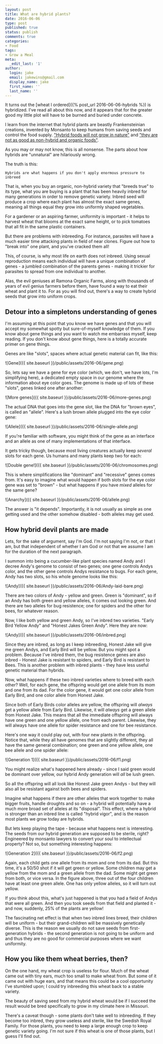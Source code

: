 ```yaml
---
layout: post
title: What are hybrid plants?
date: 2016-06-06
type: post
published: true
status: publish
comments: true
categories:
- Food
tags:
- Grow a Meal
meta:
  _edit_last: '1'
author:
  login: jake
  email: jakewins@gmail.com
  display_name: jake
  first_name: ''
  last_name: ''
---
```

It turns out the [wheat I ordered]({% post_url 2016-06-06-hybrids %}) is hybridized. I've read all about this now, and it appears that for the greater good my little plot will have to be burned
and buried under concrete.

<!--more-->

I learn from the internet that hybrid plants are beastly Frankensteinian creations,
invented by Monsanto to keep humans from saving seeds and control the food supply. ["Hybrid foods will not grow in nature"](http://thealkalineway.blogspot.com/2013/03/what-are-hybrid-foods.html) and ["they are not as good as non-hybrid and organic foods"](http://www.bewellbuzz.com/body-buzz/nutrition/are-you-eating-real-food/).

As you may or may not know, this is all nonsense. The parts about how hybrids are
"unnatural" are hilariously wrong.

The truth is this:

    Hybrids are what happens if you don't apply enormous pressure to inbreed

That is, when you buy an organic, non-hybrid variety that "breeds true" to its type, what you are buying is a plant that has been heavily inbred for many generations in order to remove genetic variety. Inbred seed will produce a crop where each plant has almost the exact same genes, meaning all things equal they grow into uniformly shaped vegetables.

For a gardener or an aspiring farmer, uniformity is important - it helps to harvest wheat that blooms at the exact same height, or to pick tomatoes that all fit in the same plastic containers.

But there are problems with inbreeding. For instance, parasites will have a much easier time attacking plants in field of near clones. Figure out how to "break into" one plant, and you've cracked them all!

This, of course, is why most life on earth does not inbreed. Using sexual reproduction means each individual will have a unique combination of genes - a jumbled combination of the parents genes - making it trickier for parasites to spread from one individual to another.

Alas, the evil geniuses at Ramona Organic Farms, along with thousands of years of evil genius farmers before them, have found a way to eat their wheat and plant it to. For as you will find out, there's a way to create hybrid seeds that grow into uniform crops.

## Detour into a simpletons understanding of genes

I'm assuming at this point that you know we have genes and that you will accept my somewhat spotty but sure-of-myself knowledge of them. If you know about gene things and you want to watch me embarrass myself, keep reading. If you don't know about gene things, here is a totally accurate primer on gene things.

Genes are like "slots", spaces where actual genetic material can fit, like this:

![Gene]({{ site.baseurl }}/public/assets/2016-06/gene.png)

So, lets say we have a gene for eye color (which, we don't, we have lots, I'm simplifying here), a dedicated empty space in our genome where the information about eye color goes. The genome is made up of lots of these "slots", genes linked one after another:

![More genes]({{ site.baseurl }}/public/assets/2016-06/more-genes.png)

The actual DNA that goes into the gene slot, like the DNA for "brown eyes", is called an "allele". Here's a lush brown allele plugged into the eye color gene:

![Allele]({{ site.baseurl }}/public/assets/2016-06/single-allele.png)

If you're familiar with software, you might think of the gene as an interface and an allele as one of many implementations of that interface.

It gets tricky though, because most living creatures actually keep *several* slots for each gene. Us humans and many plants keep two for each:

![Double gene!]({{ site.baseurl }}/public/assets/2016-06/chromosomes.png)

This is where simplifications like "dominant" and "recessive" genes comes from. It's easy to imagine what would happen if both slots for the eye color gene was set to "brown" - but what happens if you have *mixed* alleles for the same gene?

![Anarchy]({{ site.baseurl }}/public/assets/2016-06/allele.png)

The answer is "it depends". Importantly, it is not usually as simple as one getting used and the other somehow disabled - both alleles may get used.

## How hybrid devil plants are made

Lets, for the sake of argument, say I'm God. I'm not saying I'm not, or that I am, but that independent of whether I am God or not that we assume I am for the duration of the next paragraph.

I summon into being a cucumber-like plant species named Andy and I decree Andy's genome to consist of two genes; one gene controls Andys color, and the other gene controls Andys resistance to bugs. For each gene, Andy has two slots, so his whole genome looks like this:

![Andy]({{ site.baseurl }}/public/assets/2016-06/Andy-laid-bare.png)

There are two colors of Andy - yellow and green. Green is "dominant", so if an Andy has both green and yellow alleles, it comes out looking green. And there are two alleles for bug resistence; one for spiders and the other for bees, for whatever reason.

Now, I like both yellow and green Andy, so I've inbred two varieties. "Early Bird Yellow Andy" and "Honest Jakes Green Andy". Here they are now:

![Andy]({{ site.baseurl }}/public/assets/2016-06/inbred.png)

Since they are inbred, as long as I keep inbreeding, Honest Jake will give me green Andys, and Early Bird will be yellow. But you might spot a problem. Because I've inbred them, the bug resistence genes are also inbred - Honest Jake is resistant to spiders, and Early Bird is resistant to Bees. This is another problem with inbred plants - they have less useful genetic material than hybrids.

Now, what happens if these two inbred varieties where to breed with each other? Well, for each gene, the offspring would get one allele from its mom and one from its dad. For the color gene, it would get one color allele from Early Bird, and one color allele from Honest Jake.

Since both of Early Birds color alleles are yellow, the offspring will *always* get a yellow allele from Early Bird. Likewise, it will *always* get a green allele from Honest Jake. This means that all the immediate offspring will always have one green and one yellow allele, one from each parent. Likewise, they will always have one allele for spider resistance and one for bee resistance.

Here's one way it could play out, with four new plants in the offspring. Notice that, while they all have genomes that are slightly different, they all have the same general combination; one green and one yellow allele, one bee allele and one spider allele:

![Generation 1]({{ site.baseurl }}/public/assets/2016-06/f1.png)

You might realize what's happened here already - since I said green would be dominant over yellow, our hybrid Andy generation will *all* be lush green.

So all the offspring will all look like Honest Jake green Andys - but they will also all be resistant against both bees and spiders.

Imagine what happens if there are other alleles that work together to make bigger fruits, handle droughts and so on - a hybrid will potentially have a much more broad set of alleles at its "disposal". This effect, where a hybrid is stronger than an inbred line is called "hybrid vigor", and is the reason most plants we grow today are hybrids.

But lets keep playing the tape - because what happens next is interesting. The seeds from our hybrid generation are supposed to be sterile, right? Engineered by monsanto lawyers to convert your soul to intellectual property? Not so, but something interesting happens:

![Generation 2]({{ site.baseurl }}/public/assets/2016-06/f2.png)

Again, each child gets one allele from its mom and one from its dad. But this time, it's a 50/50 shot if it will get green or yellow. Some children may get a yellow from the mom and a green allele from the dad. Some might get green from both, or vice versa. In the figure above, three out of the four children have at least one green allele. One has only yellow alleles, so it will turn out yellow.

If you think about this, what's just happened is that you had a field of Andys that were all green. And then you took seeds from that field and planted it - and now, suddenly, 25% of the plants are yellow!

The fascinating net effect is that when two inbred lines breed, their children will be uniform - but their grand-children will be massively genetically diverse. This is the reason we usually do not save seeds from first-generation hybrids - the second generation is not going to be uniform and and thus they are no good for commercial purposes where we want uniformity.

## How you like them wheat berries, then?

On the one hand, my wheat crop is useless for flour. Much of the wheat came out with tiny ears, much too small to make wheat from. But some of it came out with huge ears, and that means this could be a cool opportunity I've stumbled upon; I could try inbreeding this wheat back to a stable variety.

The beauty of saving seed from my hybrid wheat would be if I succeed the result would be bred specifically to grow in my climate here in Missouri.

There's a caveat though - some plants don't take well to inbreeding. If they become too inbred, they grow useless and sterile, like the Swedish Royal Family. For those plants, you need to keep a large enough crop to keep genetic variety going. I'm not sure if this wheat is one of those plants, but I guess I'll find out.
